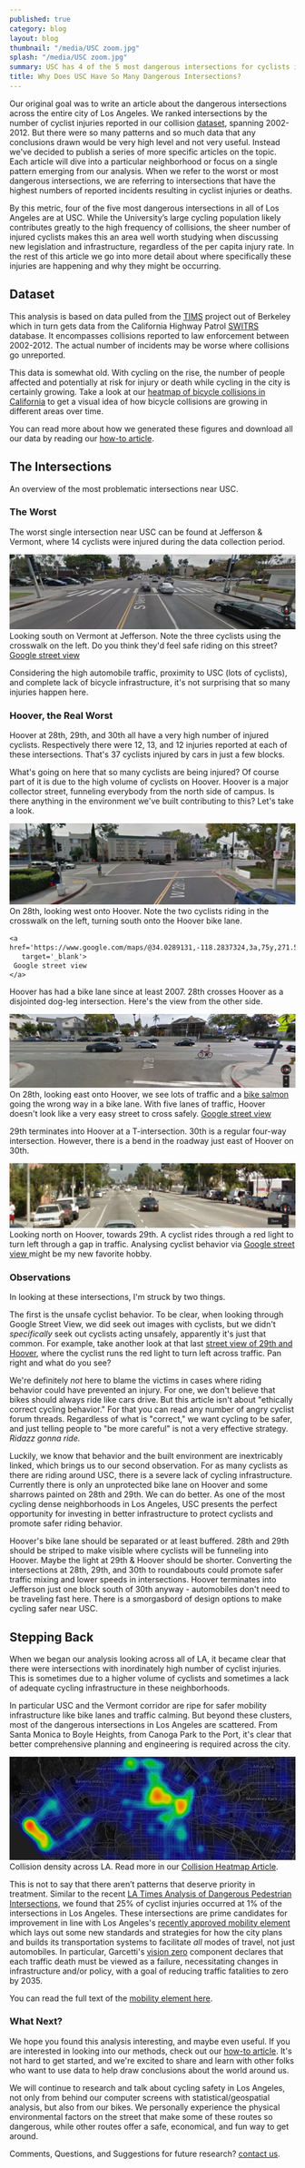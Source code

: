 ```yaml
---
published: true
category: blog
layout: blog
thumbnail: "/media/USC zoom.jpg"
splash: "/media/USC zoom.jpg"
summary: USC has 4 of the 5 most dangerous intersections for cyclists in Los Angeles.
title: Why Does USC Have So Many Dangerous Intersections?
---
```


Our original goal was to write an article about the dangerous
intersections across the entire city of Los Angeles. We ranked
intersections by the number of cyclist injuries reported in our
collision [dataset](#dataset), spanning 2002-2012. But there were so
many patterns and so much data that any conclusions drawn would be very
high level and not very useful. Instead we've decided to publish a
series of more specific articles on the topic. Each article will dive
into a particular neighborhood or focus on a single pattern emerging
from our analysis. When we refer to the worst or most dangerous
intersections, we are referring to intersections that have the highest
numbers of reported incidents resulting in cyclist injuries or deaths.

By this metric, four of the five most dangerous intersections in all of
Los Angeles are at USC. While the University’s large cycling population
likely contributes greatly to the high frequency of collisions, the
sheer number of injured cyclists makes this an area well worth studying
when discussing new legislation and infrastructure, regardless of the
per capita injury rate. In the rest of this article we go into more
detail about where specifically these injuries are happening and why
they might be occurring.

## Dataset <a name='dataset'></a>

This analysis is based on data pulled from the
[TIMS](http://tims.berkeley.edu/) project out of Berkeley which in turn gets
data from the California Highway Patrol
[SWITRS](http://iswitrs.chp.ca.gov/Reports/jsp/userLogin.jsp) database.  It
encompasses collisions reported to law enforcement between 2002-2012. The
actual number of incidents may be worse where collisions go unreported.

This data is somewhat old. With cycling on the rise, the number of
people affected and potentially at risk for injury or death while
cycling in the city is certainly growing. Take a look at our [heatmap of
bicycle collisions in California](/blog/2015/07/14/collision-heatmap) to get
a visual idea of how bicycle collisions are growing in different areas
over time.

You can read more about how we generated these figures and download all our
data by reading our [how-to article](/blog/2015/08/13/dangerous-intersections-how-to).

The Intersections
-----------------
<script src='https://api.tiles.mapbox.com/mapbox.js/v2.2.1/mapbox.js'></script>
<link href='https://api.tiles.mapbox.com/mapbox.js/v2.2.1/mapbox.css' rel='stylesheet' />
<script src='https://api.tiles.mapbox.com/mapbox.js/plugins/leaflet-heat/v0.1.3/leaflet-heat.js'></script>

<script src="/bower_components/lodash/lodash.min.js"></script>
<script src="/bower_components/Chart.js/Chart.js"></script>
<script src="/js/heat_map.js"></script>
<script src="/js/collision_timeline.js"></script>
<script src="/js/config.js"></script>
<script src="/js/usc_intersection_collisions_map.js"></script>

<div>
  <div class='fullscreen-article-image' id='map'>
  </div>
  <div class='article-caption'>
    An overview of the most problematic intersections near USC.
  </div>
</div>

<script>
  UscIntersectionCollisionsMap('map');
</script>

### The Worst

The worst single intersection near USC can be found at Jefferson & Vermont,
where 14 cyclists were injured during the data collection period.

<div>
  <img class='fullscreen-article-image'
       alt='Google Street View of Vermont and Jefferson showing high traffic and three cyclists crossing at the crosswalk' 
       src='/media/South on Vermont and Jefferson.jpg' />
  <div class='article-caption'>
    Looking south on Vermont at Jefferson. Note the three cyclists using the crosswalk on the left. Do you think they'd feel safe riding on this street?
    <a href='https://www.google.com/maps/@34.0257745,-118.2915272,3a,75y,174.18h,82.57t/data=!3m6!1e1!3m4!1s-qjkMVZNPwRjnbh-d4f_Yw!2e0!7i13312!8i6656!6m1!1e1'
       target='_blank'>
      Google street view
    </a>
  </div>
</div>

Considering the high automobile traffic, proximity to USC (lots of cyclists),
and complete lack of bicycle infrastructure, it's not surprising that so many
injuries happen here.

### Hoover, the Real Worst

Hoover at 28th, 29th, and 30th all have a very high number of injured cyclists.
Respectively there were 12, 13, and 12 injuries reported at each of these
intersections. That's 37 cyclists injured by cars in just a few blocks.

What's going on here that so many cyclists are being injured? Of course
part of it is due to the high volume of cyclists on Hoover. Hoover is a
major collector street, funneling everybody from the north side of
campus. Is there anything in the environment we've built contributing to
this? Let's take a look.

<div>
  <img class='fullscreen-article-image'
       alt='Google Street View of 28th and Hoover, a dog-legged intersection and two cyclists riding across a crosswalk'
       src='/media/West on 28th at Hoover.jpg' />
  <div class='article-caption'>
    On 28th, looking west onto Hoover. Note the two cyclists riding in the
    crosswalk on the left, turning south onto the Hoover bike lane.

    <a href='https://www.google.com/maps/@34.0289131,-118.2837324,3a,75y,271.55h,75.33t/data=!3m6!1e1!3m4!1scG6v_tnuqoFEJyOj3Vd5ZA!2e0!7i13312!8i6656'
       target='_blank'>
     Google street view
    </a>
  </div>
</div>

Hoover has had a bike lane since at least 2007. 28th crosses Hoover as
a disjointed dog-leg intersection. Here's the view from the other side.

<div>
  <img class='fullscreen-article-image'
       alt='Google Street View of Cyclist riding the wrong way on Hoover at 28th. Moderate traffic in the background.'
       src='/media/East on 28th at Hoover - Bike Salmon.jpg' />
  <div class='article-caption'>
    On 28th, looking east onto Hoover, we see lots of traffic and a <a href="http://www.streetsblog.net/2010/04/19/the-persistence-of-bike-salmon/">bike salmon</a> going the wrong way in a bike lane. With five lanes of traffic, Hoover doesn't look like a very easy street to cross safely.
    <a href='https://www.google.com/maps/@34.0293472,-118.2841343,3a,75y,91.01h,78.56t/data=!3m6!1e1!3m4!1slIGp3zoZ_tkuvSSadk8GPw!2e0!7i13312!8i6656!6m1!1e1'
       target='_blank'>
     Google street view
    </a>
  </div>
</div>

29th terminates into Hoover at a T-intersection. 30th is a regular four-way
intersection. However, there is a bend in the roadway just east of Hoover on
30th.

<div>
  <img class='fullscreen-article-image'
       alt='Google Street View of 28th and Hoover, a doglegged intersection and two cyclists riding across a crosswalk'
       src='/media/Hoover at 29th - Cyclist running red light in traffic.jpg' />
  <div class='article-caption'>
    Looking north on Hoover, towards 29th. A cyclist rides through a red light
    to turn left through a gap in traffic. Analysing cyclist behavior via
    <a href='https://www.google.com/maps/@34.0277429,-118.2839797,3a,15y,5.69h,84.24t/data=!3m6!1e1!3m4!1sc5H44ZS5_gclUekHUgVJZg!2e0!7i13312!8i6656'
       target='_blank'>
     Google street view
    </a>
    might be my new favorite hobby.
  </div>
</div>

### Observations

In looking at these intersections, I'm struck by two things.

The first is the unsafe cyclist behavior.  To be clear, when looking
through Google Street View, we did seek out images with cyclists, but we
didn't *specifically* seek out cyclists acting unsafely, apparently it's
just that common. For example, take another look at that last 
<a href='https://www.google.com/maps/@34.0277429,-118.2839797,3a,15y,5.69h,84.24t/data=!3m6!1e1!3m4!1sc5H44ZS5_gclUekHUgVJZg!2e0!7i13312!8i6656'
   target='_blank'>
  street view of 29th and Hoover</a>,
where the cyclist runs the red light to turn left across traffic.  Pan right
and what do you see?

We're definitely *not* here to blame the victims in cases where riding
behavior could have prevented an injury. For one, we don't believe that bikes
should always ride like cars drive. But this article isn't about "ethically
correct cycling behavior." For that you can read any number of angry cyclist
forum threads. Regardless of what is "correct," we want cycling to be safer,
and just telling people to "be more careful" is not a very
effective strategy. *Ridazz gonna ride.*

Luckily, we know that behavior and the built environment are
inextricably linked, which brings us to our second observation. For as
many cyclists as there are riding around USC, there is a severe lack of
cycling infrastructure. Currently there is only an unprotected bike lane
on Hoover and some sharrows painted on 28th and 29th. We can do better.
As one of the most cycling dense neighborhoods in Los Angeles, USC
presents the perfect opportunity for investing in better infrastructure
to protect cyclists and promote safer riding behavior.

Hoover's bike lane should be separated or at least buffered. 28th and
29th should be striped to make visible where cyclists will be funneling
into Hoover.  Maybe the light at 29th & Hoover should be shorter.
Converting the intersections at 28th, 29th, and 30th to roundabouts
could promote safer traffic mixing and lower speeds in intersections.
Hoover terminates into Jefferson just one block south of 30th anyway -
automobiles don't need to be traveling fast here. There is a smorgasbord
of design options to make cycling safer near USC.

## Stepping Back

When we began our analysis looking across all of LA, it became clear
that there were intersections with inordinately high number of cyclist
injuries. This is sometimes due to a higher volume of cyclists and
sometimes a lack of adequate cycling infrastructure in these
neighborhoods.

In particular USC and the Vermont corridor are ripe for safer mobility
infrastructure like bike lanes and traffic calming. But beyond these clusters,
most of the dangerous intersections in Los Angeles are scattered. From Santa
Monica to Boyle Heights, from Canoga Park to the Port, it's clear that better
comprehensive planning and engineering is required across the city.

<div>
  <img alt='Heatmap of collisions from Santa Monica to Downtown LA'
       src='/media/LA Collision Heatmap.jpg' />
  <div class='article-caption'>
      Collision density across LA. Read more in our
      <a href="/blog/2015/07/14/collision-heatmap/">Collision Heatmap Article</a>.
  </div>
</div>

This is not to say that there aren’t patterns that deserve priority in
treatment. Similar to the recent [LA Times Analysis of Dangerous Pedestrian
Intersections](http://graphics.latimes.com/la-pedestrians/), we found that 25%
of cyclist injuries occurred at 1% of the intersections in Los Angeles. These
intersections are prime candidates for improvement in line with Los Angeles's
[recently approved mobility
element](http://www.latimes.com/opinion/editorials/la-ed-mobility-plan-los-angeles-20150811-story.html)
which lays out some new standards and strategies for how the city plans and
builds its transportation systems to facilitate *all* modes of travel, not just
automobiles. In particular, Garcetti's [vision
zero](http://la.streetsblog.org/2014/09/30/ladots-bold-new-strategic-vision-eliminate-l-a-traffic-deaths-by-2025/)
component declares that each traffic death must be viewed as a failure,
necessitating changes in infrastructure and/or policy, with a goal of reducing
traffic fatalities to zero by 2035.

You can read the full text of the [mobility element
here](https://losangeles2b.files.wordpress.com/2012/12/mobilityplan2035_may2015.pdf).

### What Next?

We hope you found this analysis interesting, and maybe even useful. If you are
interested in looking into our methods, check out our [how-to
article](/blog/2015/08/13/dangerous-intersections-how-to).  It's not hard to
get started, and we're excited to share and learn with other folks who
want to use data to help draw conclusions about the world around us.

We will continue to research and talk about cycling safety in Los Angeles, not
only from behind our computer screens with statistical/geospatial analysis, but
also from our bikes. We personally experience the physical environmental
factors on the street that make some of these routes so dangerous, while other
routes offer a safe, economical, and fun way to get around.

Comments, Questions, and Suggestions for future research? [contact us](mailto:info@jackpine.me).


